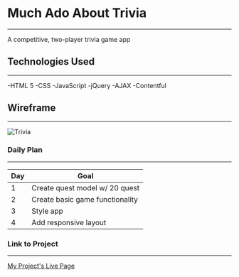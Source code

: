 # Much Ado About Trivia
---
A competitive, two-player trivia game app 
## Technologies Used
---
-HTML 5
-CSS
-JavaScript
-jQuery
-AJAX
-Contentful
## Wireframe
---
![Trivia](https://i.imgur.com/h99cGnL.jpg) 
### Daily Plan
---
| Day | Goal |
|-----|------|
|  1  | Create quest model w/ 20 quest |
|  2  | Create basic game functionality  |
|  3  | Style app |
|  4  | Add responsive layout |

### Link to Project
---
[My Project's Live Page](https://aserene.github.io/project-1/)